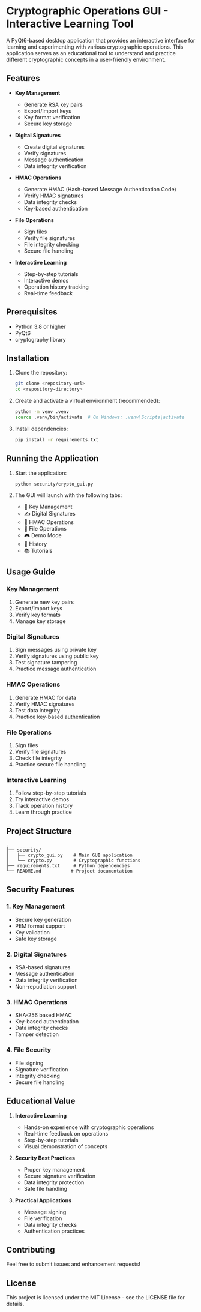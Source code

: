 # Cryptographic Operations GUI - Interactive Learning Tool

A PyQt6-based desktop application that provides an interactive interface for learning and experimenting with various cryptographic operations. This application serves as an educational tool to understand and practice different cryptographic concepts in a user-friendly environment.

## Features

- **Key Management**
  - Generate RSA key pairs
  - Export/Import keys
  - Key format verification
  - Secure key storage

- **Digital Signatures**
  - Create digital signatures
  - Verify signatures
  - Message authentication
  - Data integrity verification

- **HMAC Operations**
  - Generate HMAC (Hash-based Message Authentication Code)
  - Verify HMAC signatures
  - Data integrity checks
  - Key-based authentication

- **File Operations**
  - Sign files
  - Verify file signatures
  - File integrity checking
  - Secure file handling

- **Interactive Learning**
  - Step-by-step tutorials
  - Interactive demos
  - Operation history tracking
  - Real-time feedback

## Prerequisites

- Python 3.8 or higher
- PyQt6
- cryptography library

## Installation

1. Clone the repository:
   ```bash
   git clone <repository-url>
   cd <repository-directory>
   ```

2. Create and activate a virtual environment (recommended):
   ```bash
   python -m venv .venv
   source .venv/bin/activate  # On Windows: .venv\Scripts\activate
   ```

3. Install dependencies:
   ```bash
   pip install -r requirements.txt
   ```

## Running the Application

1. Start the application:
   ```bash
   python security/crypto_gui.py
   ```

2. The GUI will launch with the following tabs:
   - 🔑 Key Management
   - ✍️ Digital Signatures
   - 🔐 HMAC Operations
   - 📁 File Operations
   - 🎮 Demo Mode
   - 📜 History
   - 📚 Tutorials

## Usage Guide

### Key Management
1. Generate new key pairs
2. Export/Import keys
3. Verify key formats
4. Manage key storage

### Digital Signatures
1. Sign messages using private key
2. Verify signatures using public key
3. Test signature tampering
4. Practice message authentication

### HMAC Operations
1. Generate HMAC for data
2. Verify HMAC signatures
3. Test data integrity
4. Practice key-based authentication

### File Operations
1. Sign files
2. Verify file signatures
3. Check file integrity
4. Practice secure file handling

### Interactive Learning
1. Follow step-by-step tutorials
2. Try interactive demos
3. Track operation history
4. Learn through practice

## Project Structure

```
.
├── security/
│   ├── crypto_gui.py    # Main GUI application
│   └── crypto.py        # Cryptographic functions
├── requirements.txt     # Python dependencies
└── README.md           # Project documentation
```

## Security Features

### 1. Key Management
- Secure key generation
- PEM format support
- Key validation
- Safe key storage

### 2. Digital Signatures
- RSA-based signatures
- Message authentication
- Data integrity verification
- Non-repudiation support

### 3. HMAC Operations
- SHA-256 based HMAC
- Key-based authentication
- Data integrity checks
- Tamper detection

### 4. File Security
- File signing
- Signature verification
- Integrity checking
- Secure file handling

## Educational Value

1. **Interactive Learning**
   - Hands-on experience with cryptographic operations
   - Real-time feedback on operations
   - Step-by-step tutorials
   - Visual demonstration of concepts

2. **Security Best Practices**
   - Proper key management
   - Secure signature verification
   - Data integrity protection
   - Safe file handling

3. **Practical Applications**
   - Message signing
   - File verification
   - Data integrity checks
   - Authentication practices

## Contributing

Feel free to submit issues and enhancement requests!

## License

This project is licensed under the MIT License - see the LICENSE file for details. 